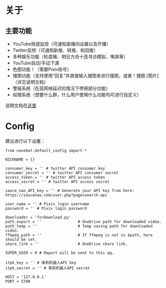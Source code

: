 # 关于	

## 主要功能

* YouTube频道监控（可通知直播间设置以及开播）
* Twitter监控（可通知新推、转推、和回推）
* 多种娱乐功能（轮盘赌、明日方舟十连寻访模拟、嘴臭等）
* YouTube自动/手动下源
* 色图功能！（需要Pixiv账号）
* 搜图功能（支持使用“回复”并直接输入搜图来进行搜图，或者！搜图 [图片]（详见说明文档）
* 警报系统（在高网络延迟的情况下停用部分功能）
* 权限系统（想要什么群，什么用户使用什么功能均可进行自定义）

说明文档在[这里](https://github.com/remiliacn/Lingye-Bot)


# Config
建议进行以下设置：
```python3
from nonebot.default_config import *

NICKNAME = {}

consumer_key = '' # twitter API consumer key
consumer_secret = '' # twitter API consumer secret
access_token = '' # twitter API access token
access_secret = '' # twitter API access secret

sauce_nao_API_key = '' # Generate your API key from here: https://saucenao.com/user.php?page=search-api

user_name = '' # Pixiv login username
password = '' # Pixiv login password

downloader = 'forDownload.py'
path_export = ''                # OneDrive path for downloaded video.
path_temp = ''                  # Temp saving path for downloaded video.
ffmpeg_path = ''                # If ffmpeg is not in $path, here should be set.
share_link = ''                 # OneDrive share link.

SUPER_USER = 0 # Report will be sent to this qq.

itpk_key = '' # 茉莉机器人API key
itpk_secret = '' # 茉莉机器人API secret

HOST = '127.0.0.1'
PORT = 5700
```
